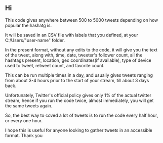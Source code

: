 ## Hi

This code gives anywhere between 500 to 5000 tweets depending on how popular the hashatg is.

It will be saved in an CSV file with labels that you defined, at your C:/Users/"user-name" folder.

In the present format, without any edits to the code, it will give you the text of the tweet, along with, time, date, tweeter's follower count, all the hashtags present, location, geo coordinates(if available), type of device used to tweet, retweet count, and favorite count.

This can be run multiple times in a day, and usually gives tweets ranging from about 3-4 hours prior to the start of your stream, till about 3 days back.

Unfortunately, Twitter's official policy gives only 1% of the actual twitter stream, hence if you run the code twice, almost immediately, you will get the same tweets again.

So, the best way to coved a lot of tweets is to run the code every half hour, or every one hour.

I hope this is useful for anyone looking to gather tweets in an accessible format.
Thank you
